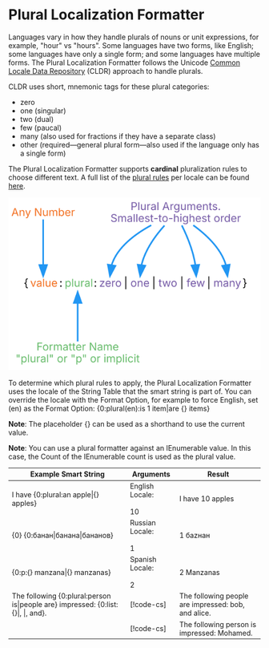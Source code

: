 # Plural Localization Formatter

Languages vary in how they handle plurals of nouns or unit expressions, for example, "hour" vs "hours". Some languages have two forms, like English; some languages have only a single form; and some languages have multiple forms. The Plural Localization Formatter follows the Unicode [Common Locale Data Repository](https://cldr.unicode.org/) (CLDR) approach to handle plurals.

CLDR uses short, mnemonic tags for these plural categories:

- zero
- one (singular)
- two (dual)
- few (paucal)
- many (also used for fractions if they have a separate class)
- other (required—general plural form—also used if the language only has a single form)

The Plural Localization Formatter supports **cardinal** pluralization rules to choose different text. A full list of the [plural rules](https://cldr.unicode.org/index/cldr-spec/plural-rules) per locale can be found [here](https://www.unicode.org/cldr/cldr-aux/charts/29/supplemental/language_plural_rules.html).

![Diagram showing the breakdown of the Smart String and how each part is evaluated.](../images/SmartString-PluralFormatterSyntax.dot.svg)

To determine which plural rules to apply, the Plural Localization Formatter uses the locale of the String Table that the smart string is part of. You can override the locale with the Format Option, for example to force English, set (en) as the Format Option:
{0:plural(en):is 1 item|are {} items}

**Note**: The placeholder {} can be used as a shorthand to use the current value.

**Note**: You can use a plural formatter against an IEnumerable value. In this case, the Count of the IEnumerable count is used as the plural value.

| **Example Smart String**                                                          | **Arguments**                                                                          | **Result**                                          |
|-----------------------------------------------------------------------------------|----------------------------------------------------------------------------------------|-----------------------------------------------------|
| I have {0:plural:an apple\|{} apples}                                             | English Locale:<br><br>10                                                              | I have 10 apples                                    |
| {0} {0:банан\|банана\|бананов}                                                    | Russian Locale:<br><br>1                                                               | 1 баzнан                                            |
| {0:p:{} manzana\|{} manzanas}                                                     | Spanish Locale:<br><br>2                                                               | 2 Manzanas                                          |
| The following {0:plural:person is\|people are} impressed: {0:list:{}\|, \|, and}. | [!code-cs[](../../DocCodeSamples.Tests/SmartStringSamples.cs#args-plural-formatter-1)] | The following people are impressed: bob, and alice. |
|                                                                                   | [!code-cs[](../../DocCodeSamples.Tests/SmartStringSamples.cs#args-plural-formatter-2)] | The following person is impressed: Mohamed.         |
